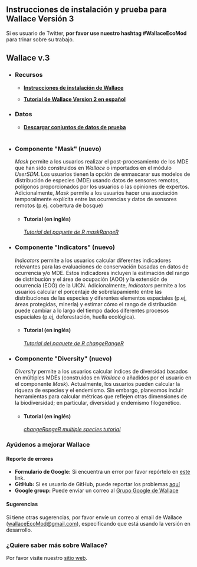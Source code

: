 ## Instrucciones de instalación y prueba para Wallace Versión 3

Si es usuario de Twitter, **por favor use nuestro hashtag #WallaceEcoMod** para trinar sobre su trabajo.


## **Wallace v.3**

  + ### **Recursos**
    + [**Instrucciones de instalación de Wallace**](installation_instructions.md)
  
    + [**Tutorial de Wallace Version 2 en español**](https://wallaceecomod.github.io/wallace/articles/tutorial-v2-esp.html)

 + ### **Datos**
    + [**Descargar conjuntos de datos de prueba**](Data.md)<br><br>


* ### **Componente "Mask" (nuevo)**
  *Mask* permite a los usuarios realizar el post-procesamiento de los MDE que han sido construidos en *Wallace* o importados en el módulo *UserSDM*.  Los usuarios tienen la opción de enmascarar sus modelos de distribución de especies (MDE) usando datos de sensores remotos, polígonos proporcionados por los usuarios o las opiniones de expertos. Adicionalmente, *Mask* permite a los usuarios hacer una asociación temporalmente explícita entre las ocurrencias y datos de sensores remotos (p.ej. cobertura de bosque)
  
  + #### **Tutorial (en inglés)**
    [*Tutorial del paquete de R maskRangeR*](https://cmerow.github.io/maskRangeR/maskRangeR_Tutorial.html)


* ### **Componente "Indicators" (nuevo)**
  *Indicators* permite a los usuarios calcular diferentes indicadores relevantes para las evaluaciones de conservación basadas en datos de ocurrencia y/o MDE. Estos indicadores incluyen la estimación del rango de distribución y el área de ocupación (AOO) y la extensión de ocurrencia (EOO) de la UICN. Adicionalmente, *Indicators* permite a los usuarios calcular el porcentaje de sobrelapamiento entre las distribuciones de las especies y diferentes elementos espaciales (p.ej, áreas protegidas, minería) y estimar cómo el rango de distribución puede cambiar a lo largo del tiempo dados diferentes procesos espaciales (p.ej, deforestación, huella ecológica).

  + #### **Tutorial (en inglés)**
    [*Tutorial del paquete de R changeRangeR*](https://cran.r-project.org/web/packages/changeRangeR/vignettes/singleSpeciesMetrics.pdf)


* ### **Componente "Diversity" (nuevo)**
  *Diversity* permite a los usuarios calcular índices de diversidad basados en múltiples MDEs (construidos en *Wallace* o añadidos por el usuario en el componente *Mask*). Actualmente, los usuarios pueden calcular la riqueza de especies y el endemismo. Sin embargo, planeamos incluir herramientas para calcular métricas que reflejen otras dimensiones de la biodiversidad; en particular, diversidad y endemismo filogenético.
  
  + #### **Tutorial (en inglés)**
    [*changeRangeR multiple species tutorial*](https://cran.r-project.org/web/packages/changeRangeR/vignettes/BiodivMetrics.pdf)<br>
    


### **Ayúdenos a mejorar Wallace**
  #### **Reporte de errores**<br>
  + **Formulario de Google:** Si encuentra un error por favor repórtelo en [este](https://forms.gle/gTW1FqDTaVQqTtFK7) link. 
  + **GitHub:** Si es usuario de GitHub, puede reportar los problemas [aquí](https://github.com/wallaceEcoMod/wallace/issues) <br>
  + **Google group:** Puede enviar un correo al [Grupo Google de Wallace](https://groups.google.com/g/wallaceEcoMod) <br>
  
#### **Sugerencias**
Si tiene otras sugerencias, por favor envíe un correo al email de Wallace (wallaceEcoMod@gmail.com), especificando que está usando la versión en desarrollo.<br>

### **¿Quiere saber más sobre Wallace?**
Por favor visite nuestro [sitio web](https://wallaceecomod.github.io/).


